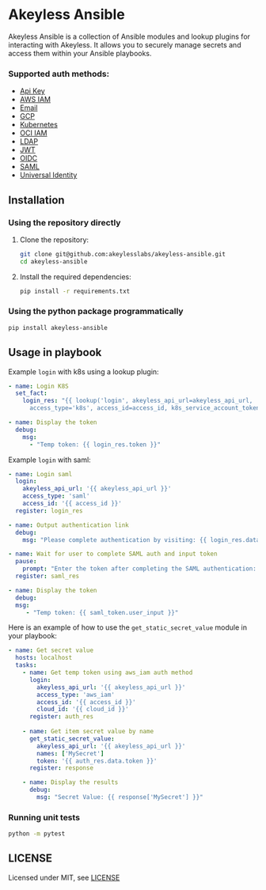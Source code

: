 # Akeyless Ansible

Akeyless Ansible is a collection of Ansible modules and lookup plugins for interacting with Akeyless.
It allows you to securely manage secrets and access them within your Ansible playbooks.

### Supported auth methods:
- [Api Key](https://docs.akeyless.io/docs/api-key)
- [AWS IAM](https://docs.akeyless.io/docs/aws-iam)
- [Email](https://docs.akeyless.io/docs/email)
- [GCP](https://docs.akeyless.io/docs/gcp-auth-method)
- [Kubernetes](https://docs.akeyless.io/docs/kubernetes-auth)
- [OCI IAM](https://docs.akeyless.io/docs/oci-iam)
- [LDAP](https://docs.akeyless.io/docs/ldap)
- [JWT](https://docs.akeyless.io/docs/oauth20jwt)
- [OIDC](https://docs.akeyless.io/docs/openid)
- [SAML](https://docs.akeyless.io/docs/saml)
- [Universal Identity](https://docs.akeyless.io/docs/universal-identity)

## Installation

### Using the repository directly

1. Clone the repository:
   ```sh
   git clone git@github.com:akeylesslabs/akeyless-ansible.git
   cd akeyless-ansible
2. Install the required dependencies:
   ```sh
   pip install -r requirements.txt

### Using the python package programmatically
```sh
pip install akeyless-ansible
```
   

## Usage in playbook

Example `login` with k8s using a lookup plugin:
```yaml
- name: Login K8S
  set_fact:
    login_res: "{{ lookup('login', akeyless_api_url=akeyless_api_url,
      access_type='k8s', access_id=access_id, k8s_service_account_token=k8s_service_account_token, k8s_auth_config_name=k8s_auth_config_name) }}"

- name: Display the token
  debug:
    msg:
      - "Temp token: {{ login_res.token }}"
```

Example `login` with saml:
```yaml
- name: Login saml
  login:
    akeyless_api_url: '{{ akeyless_api_url }}'
    access_type: 'saml'
    access_id: '{{ access_id }}'
  register: login_res

- name: Output authentication link
  debug:
    msg: "Please complete authentication by visiting: {{ login_res.data.complete_auth_link }}"

- name: Wait for user to complete SAML auth and input token
  pause:
    prompt: "Enter the token after completing the SAML authentication: "
  register: saml_res

- name: Display the token
  debug:
  msg:
     - "Temp token: {{ saml_token.user_input }}"
```

Here is an example of how to use the `get_static_secret_value` module in your playbook:
```yaml
- name: Get secret value
  hosts: localhost
  tasks:
    - name: Get temp token using aws_iam auth method
      login:
        akeyless_api_url: '{{ akeyless_api_url }}'
        access_type: 'aws_iam'
        access_id: '{{ access_id }}'
        cloud_id: '{{ cloud_id }}'
      register: auth_res
      
    - name: Get item secret value by name
      get_static_secret_value:
        akeyless_api_url: '{{ akeyless_api_url }}'
        names: ['MySecret']
        token: '{{ auth_res.data.token }}'
      register: response

    - name: Display the results
      debug:
        msg: "Secret Value: {{ response['MySecret'] }}"
```

### Running unit tests
```sh
python -m pytest
```


## LICENSE
Licensed under MIT, see [LICENSE](LICENSE.md)